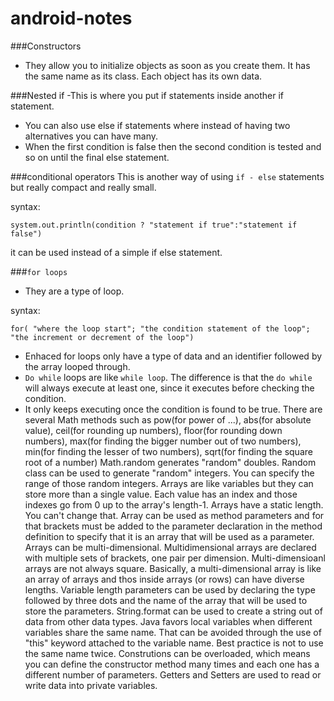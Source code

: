 # android-notes

###Constructors
- They allow you to initialize objects as soon as you create them. It has the same name as its class. Each object has its own data.

###Nested if
-This is where you put if statements inside another if statement. 
- You can also use else if statements where instead of having two alternatives you can have many.
- When the first condition is false then the second condition is tested and so on until the final else statement.

###conditional operators
This is another way of using ```if - else``` statements but really compact and really small.

syntax:

```system.out.println(condition ? "statement if true":"statement if false")```

it can be used instead of a simple if else statement.

###```for loops```
- They are a type of loop.

syntax:

```for( "where the loop start"; "the condition statement of the loop"; "the increment or decrement of the loop")```

- Enhaced for loops only have a type of data and an identifier followed by the array looped through.
- ```Do while``` loops are like ```while loop```. The difference is that the ```do while``` will always execute at least one, since it executes before checking the condition.
- It only keeps executing once the condition is found to be true.
There are several Math methods such as pow(for power of ...), abs(for absolute value), ceil(for rounding up numbers), floor(for rounding down numbers), max(for finding the bigger number out of two numbers), min(for finding the lesser of two numbers), sqrt(for finding the square root of a number)
Math.random generates "random" doubles. Random class can be used to generate "random" integers. You can specify the range of those random integers.
Arrays are like variables but they can store more than a single value. Each value has an index and those indexes go from 0 up to the array's length-1. Arrays have a static length. You can't change that.
Array can be used as method parameters and for that brackets must be added to the parameter declaration in the method definition to specify that it is an array that will be used as a parameter.
Arrays can be multi-dimensional. Multidimensional arrays are declared with multiple sets of brackets, one pair per dimension. Multi-dimensioanl arrays are not always square. Basically, a multi-dimensional array is like an array of arrays and thos inside arrays (or rows) can have diverse lengths.
Variable length parameters can be used by declaring the type followed by three dots and the name of the array that will be used to store the parameters.
String.format can be used to create a string out of data from other data types.
Java favors local variables when different variables share the same name. That can be avoided through the use of "this" keyword attached to the variable name. Best practice is not to use the same name twice.
Construtions can be overloaded, which means you can define the constructor method many times and each one has a different number of parameters.
Getters and Setters are used to read or write data into private variables.
